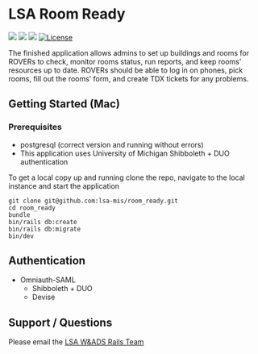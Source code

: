 # LSA Room Ready
![](https://img.shields.io/badge/Ruby%20Version-3.3.1-red) ![](https://img.shields.io/badge/Rails%20Version-7.1.3-red) ![](https://img.shields.io/badge/Postgresql%20Version-14.10-red)
[![License](https://img.shields.io/badge/license-MIT-blue.svg)](https://opensource.org/licenses/MIT)

The finished application allows admins to set up buildings and rooms for ROVERs to check, monitor rooms status, run reports, and keep rooms’ resources up to date. ROVERs should be able to log in on phones, pick rooms, fill out the rooms’ form, and create TDX tickets for any problems. 

## Getting Started (Mac)

### Prerequisites
- postgresql (correct version and running without errors)
- This application uses University of Michigan Shibboleth + DUO authentication

To get a local copy up and running clone the repo, navigate to the local instance and start the application
```
git clone git@github.com:lsa-mis/room_ready.git
cd room_ready
bundle
bin/rails db:create
bin/rails db:migrate
bin/dev
```

  ## Authentication
  - Omniauth-SAML
    - Shibboleth + DUO
    - Devise

## Support / Questions
  Please email the [LSA W&ADS Rails Team](mailto:lsa-was-rails-devs@umich.edu)
